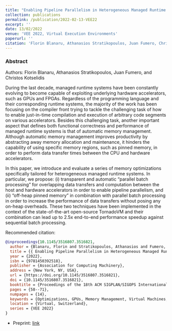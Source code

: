 ```yaml
---
title: "Enabling Pipeline Parallelism in Heterogeneous Managed Runtime Environments via Batch Processing"
collection: publications
permalink: /publication/2022-02-13-VEE22
excerpt: ''
date: 13/02/2022
venue: 'VEE 2022, Virtual Execution Environments'
paperurl: ''
citation: 'Florin Blanaru, Athanasios Stratikopoulos, Juan Fumero, Christos Kotselidis. VEE 2022.' 
---
```


### Abstract

Authors: Florin Blanaru, Athanasios Stratikopoulos, Juan Fumero, and Christos Kotselidis


During the last decade, managed runtime systems have been constantly evolving to become capable of exploiting underlying hardware accelerators, such as GPUs and FPGAs. Regardless of the programming language and their corresponding runtime systems, the majority of the work has been focusing on the compiler front trying to tackle the challenging task of how to enable just-in-time compilation and execution of arbitrary code segments on various accelerators. Besides this challenging task, another important aspect that defines both functional correctness and performance of managed runtime systems is that of automatic memory management. Although automatic memory management improves productivity by abstracting away memory allocation and maintenance, it hinders the capability of using specific memory regions, such as pinned memory, in order to perform data transfer times between the CPU and hardware accelerators.

In this paper, we introduce and evaluate a series of memory optimizations specifically tailored for heterogeneous managed runtime systems. In particular, we propose: (i) transparent and automatic “parallel batch processing” for overlapping data transfers and computation between the host and hardware accelerators in order to enable pipeline parallelism, and (ii) “off-heap pinned memory” in combination with parallel batch processing in order to increase the performance of data transfers without posing any on-heap overheads. These two techniques have been implemented in the context of the state-of-the-art open-source TornadoVM and their combination can lead up to 2.5x end-to-end performance speedup against sequential batch processing.


Recommended citation:

```bibtex
@inproceedings{10.1145/3516807.3516821,
  author = {Blanaru, Florin and Stratikopoulos, Athanasios and Fumero, Juan and Kotselidis, Christos},
  title = {{ Enabling Pipeline Parallelism in Heterogeneous Managed Runtime Environments via Batch Processing }},
  year = {2022},
  isbn = {9781450392518},
  publisher = {Association for Computing Machinery},
  address = {New York, NY, USA},
  url = {https://doi.org/10.1145/3516807.3516821},
  doi = {10.1145/3516807.3516821},
  booktitle = {Proceedings of the 18th ACM SIGPLAN/SIGOPS International Conference on Virtual Execution Environments},
  pages = {58--71},
  numpages = {14},
  keywords = {Optimizations, GPUs, Memory Management, Virtual Machines, Heterogeneous Architectures, Data Transfers},
  location = {Virtual, Switzerland},
  series = {VEE 2022}
}
```


* Preprint: [link](https://www.research.manchester.ac.uk/portal/en/publications/enabling-pipeline-parallelism-in-heterogeneous-managed-runtime-environments-via-batch-processing(690bb1ce-badc-45a9-89c5-05a5cfcad45f).html)


